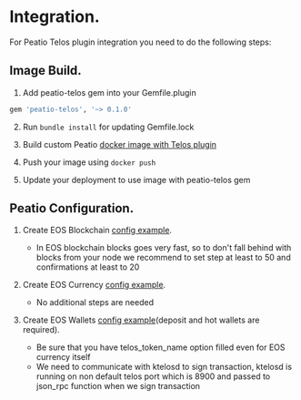 # Integration.

For Peatio Telos plugin integration you need to do the following steps:

## Image Build.

1. Add peatio-telos gem into your Gemfile.plugin
```ruby
gem 'peatio-telos', '~> 0.1.0'
```

2. Run `bundle install` for updating Gemfile.lock

3. Build custom Peatio [docker image with Telos plugin](https://github.com/rubykube/peatio/blob/master/docs/plugins.md#build)

4. Push your image using `docker push`

5. Update your deployment to use image with peatio-telos gem

## Peatio Configuration.

1. Create EOS Blockchain [config example](../config/blockchains.yml).
    * In EOS blockchain blocks goes very fast, so to don't fall behind with blocks from your node we recommend to set step at least to 50 and confirmations at least to 20

2. Create EOS Currency [config example](../config/currencies.yml).
    * No additional steps are needed

3. Create EOS Wallets [config example](../config/wallets.yml)(deposit and hot wallets are required).
    * Be sure that you have telos_token_name option filled even for EOS currency itself
    * We need to communicate with ktelosd to sign transaction, ktelosd is running on non default telos port which is 8900 and passed to json_rpc function when we sign
    transaction

